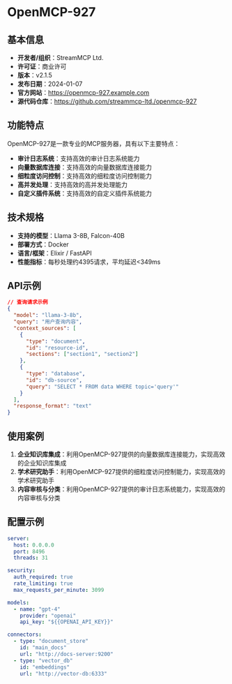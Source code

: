 # OpenMCP-927

## 基本信息

- **开发者/组织**：StreamMCP Ltd.
- **许可证**：商业许可
- **版本**：v2.1.5
- **发布日期**：2024-01-07
- **官方网站**：https://openmcp-927.example.com
- **源代码仓库**：https://github.com/streammcp-ltd./openmcp-927

## 功能特点

OpenMCP-927是一款专业的MCP服务器，具有以下主要特点：

- **审计日志系统**：支持高效的审计日志系统能力
- **向量数据库连接**：支持高效的向量数据库连接能力
- **细粒度访问控制**：支持高效的细粒度访问控制能力
- **高并发处理**：支持高效的高并发处理能力
- **自定义插件系统**：支持高效的自定义插件系统能力


## 技术规格

- **支持的模型**：Llama 3-8B, Falcon-40B
- **部署方式**：Docker
- **语言/框架**：Elixir / FastAPI
- **性能指标**：每秒处理约4395请求，平均延迟<349ms

## API示例

```json
// 查询请求示例
{
  "model": "llama-3-8b",
  "query": "用户查询内容",
  "context_sources": [
    {
      "type": "document",
      "id": "resource-id",
      "sections": ["section1", "section2"]
    },
    {
      "type": "database",
      "id": "db-source",
      "query": "SELECT * FROM data WHERE topic='query'"
    }
  ],
  "response_format": "text"
}
```

## 使用案例

1. **企业知识库集成**：利用OpenMCP-927提供的向量数据库连接能力，实现高效的企业知识库集成
2. **学术研究助手**：利用OpenMCP-927提供的细粒度访问控制能力，实现高效的学术研究助手
3. **内容审核与分类**：利用OpenMCP-927提供的审计日志系统能力，实现高效的内容审核与分类


## 配置示例

```yaml
server:
  host: 0.0.0.0
  port: 8496
  threads: 31

security:
  auth_required: true
  rate_limiting: true
  max_requests_per_minute: 3099

models:
  - name: "gpt-4"
    provider: "openai"
    api_key: "${{OPENAI_API_KEY}}"

connectors:
  - type: "document_store"
    id: "main_docs"
    url: "http://docs-server:9200"
  - type: "vector_db"
    id: "embeddings"
    url: "http://vector-db:6333"
```